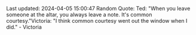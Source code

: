 Last updated: 2024-04-05 15:00:47
Random Quote: Ted: "When you leave someone at the altar, you always leave a note. It's common courtesy."Victoria: "I think common courtesy went out the window when I did." - Victoria